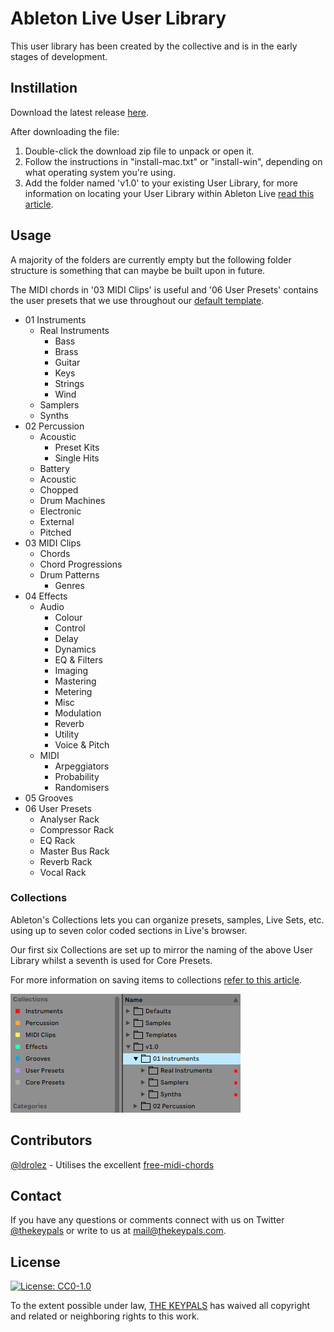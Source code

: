 # Ableton Live User Library

This user library has been created by the collective and is in the early stages of development.

## Instillation

Download the latest release [here](https://github.com/thekeypals/ableton-live-user-library/releases/).

After downloading the file:

1. Double-click the download zip file to unpack or open it.
2. Follow the instructions in "install-mac.txt" or "install-win", depending on what operating system you're using.
3. Add the folder named 'v1.0' to your existing User Library, for more information on locating your User Library within Ableton Live [read this article](https://help.ableton.com/hc/en-us/articles/209774085-The-User-Library).

## Usage

A majority of the folders are currently empty but the following folder structure is something that can maybe be built upon in future.

The MIDI chords in '03 MIDI Clips' is useful and '06 User Presets' contains the user presets that we use throughout our [default template](https://github.com/thekeypals/ableton-live-project-template).

* 01 Instruments
  * Real Instruments
    * Bass
    * Brass
    * Guitar
    * Keys
    * Strings
    * Wind
  * Samplers
  * Synths
* 02 Percussion
  * Acoustic
    * Preset Kits
    * Single Hits
  * Battery
  * Acoustic
  * Chopped
  * Drum Machines
  * Electronic
  * External
  * Pitched
* 03 MIDI Clips
  * Chords
  * Chord Progressions
  * Drum Patterns
    * Genres
* 04 Effects
  * Audio
    * Colour
    * Control
    * Delay
    * Dynamics
    * EQ & Filters
    * Imaging
    * Mastering
    * Metering
    * Misc
    * Modulation
    * Reverb
    * Utility
    * Voice & Pitch
  * MIDI
    * Arpeggiators
    * Probability
    * Randomisers
* 05 Grooves
* 06 User Presets
  *  Analyser Rack
  *  Compressor Rack
  *  EQ Rack
  *  Master Bus Rack
  *  Reverb Rack
  *  Vocal Rack

### Collections

Ableton's Collections lets you can organize presets, samples, Live Sets, etc. using up to seven color coded sections in Live's browser.

Our first six Collections are set up to mirror the naming of the above User Library whilst a seventh is used for Core Presets.

For more information on saving items to collections [refer to this article](https://help.ableton.com/hc/en-us/articles/360000268570-Using-Collections-).

![User Library](https://github.com/thekeypals/ableton-live-user-library/blob/main/images/ableton-live-collections.png)

## Contributors

[@ldrolez](https://github.com/ldrolez/) - Utilises the excellent [free-midi-chords](https://github.com/ldrolez/free-midi-chords)

## Contact

If you have any questions or comments connect with us on Twitter [@thekeypals](https://twitter.com/intent/tweet?screen_name=thekeypals) or write to us at <mail@thekeypals.com>.

## License

[![License: CC0-1.0](https://img.shields.io/badge/License-CC0_1.0-lightgrey.svg)](http://creativecommons.org/publicdomain/zero/1.0/)

To the extent possible under law, [THE KEYPALS](https://www.thekeypals.com/) has waived all copyright and related or neighboring rights to this work.
